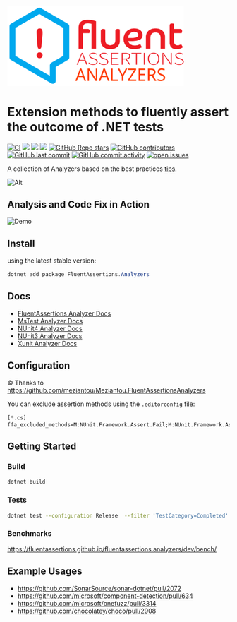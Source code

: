 <a href="https://www.fluentassertions.com"><img src="assets/images/fluent_assertions_analyzers_large_horizontal.svg" style="width:400px"/></a>

# Extension methods to fluently assert the outcome of .NET tests

[![CI](https://github.com/fluentassertions/fluentassertions.analyzers/actions/workflows/ci.yml/badge.svg?branch=main)](https://github.com/fluentassertions/fluentassertions.analyzers/actions/workflows/ci.yml)
[![](https://img.shields.io/github/release/fluentassertions/fluentassertions.analyzers.svg?label=latest%20release&color=007edf)](https://github.com/fluentassertions/fluentassertions.analyzers/releases/latest)
[![](https://img.shields.io/nuget/dt/fluentassertions.analyzers.svg?label=downloads&color=007edf&logo=nuget)](https://www.nuget.org/packages/fluentassertions.analyzers)
[![](https://img.shields.io/librariesio/dependents/nuget/fluentassertions.analyzers.svg?label=dependent%20libraries)](https://libraries.io/nuget/fluentassertions.analyzers)
[![GitHub Repo stars](https://img.shields.io/github/stars/fluentassertions/fluentassertions.analyzers)](https://github.com/fluentassertions/fluentassertions.analyzers/stargazers)
[![GitHub contributors](https://img.shields.io/github/contributors/fluentassertions/fluentassertions.analyzers)](https://github.com/fluentassertions/fluentassertions.analyzers/graphs/contributors)
[![GitHub last commit](https://img.shields.io/github/last-commit/fluentassertions/fluentassertions.analyzers)](https://github.com/fluentassertions/fluentassertions.analyzers)
[![GitHub commit activity](https://img.shields.io/github/commit-activity/m/fluentassertions/fluentassertions.analyzers)](https://github.com/fluentassertions/fluentassertions.analyzers/graphs/commit-activity)
[![open issues](https://img.shields.io/github/issues/fluentassertions/fluentassertions.analyzers)](https://github.com/fluentassertions/fluentassertions.analyzers/issues)

A collection of Analyzers based on the best practices [tips](https://fluentassertions.com/tips/).

![Alt](https://repobeats.axiom.co/api/embed/92fd2e6496fc171c00616eaf672c3c757a1a29ac.svg "Repobeats analytics image")

## Analysis and Code Fix in Action

![Demo](assets/demo.gif)

## Install

using the latest stable version:

```powershell
dotnet add package FluentAssertions.Analyzers
```

## Docs

- [FluentAssertions Analyzer Docs](docs/FluentAssertionsAnalyzer.md)
- [MsTest Analyzer Docs](docs/MsTestAnalyzer.md)
- [NUnit4 Analyzer Docs](docs/Nunit4Analyzer.md)
- [NUnit3 Analyzer Docs](docs/Nunit3Analyzer.md)
- [Xunit Analyzer Docs](docs/XunitAnalyzer.md)

## Configuration

© Thanks to https://github.com/meziantou/Meziantou.FluentAssertionsAnalyzers

You can exclude assertion methods using the `.editorconfig` file:

````
[*.cs]
ffa_excluded_methods=M:NUnit.Framework.Assert.Fail;M:NUnit.Framework.Assert.Fail(System.String)
````

## Getting Started

### Build

```bash
dotnet build
```

### Tests

```bash
dotnet test --configuration Release  --filter 'TestCategory=Completed'
```

### Benchmarks

https://fluentassertions.github.io/fluentassertions.analyzers/dev/bench/

## Example Usages
- https://github.com/SonarSource/sonar-dotnet/pull/2072
- https://github.com/microsoft/component-detection/pull/634
- https://github.com/microsoft/onefuzz/pull/3314
- https://github.com/chocolatey/choco/pull/2908
